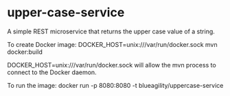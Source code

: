 # upper-case-service
A simple REST microservice that returns the upper case value of a string.

To create Docker image: DOCKER_HOST=unix:///var/run/docker.sock mvn docker:build

DOCKER_HOST=unix:///var/run/docker.sock will allow the mvn process to connect to the Docker daemon.

To run the image: docker run -p 8080:8080 -t blueagility/uppercase-service
